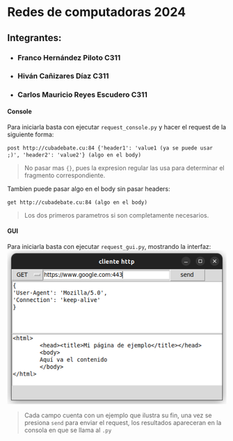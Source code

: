 # Redes de computadoras 2024 
## Integrantes:
- ### Franco Hernández Piloto C311
- ### Hiván Cañizares Díaz C311
- ### Carlos Mauricio Reyes Escudero C311

#### Console
Para iniciarla basta con ejecutar `request_console.py` y hacer el request de la siguiente forma:
```
post http://cubadebate.cu:84 {'header1': 'value1 (ya se puede usar ;)', 'header2': 'value2'} (algo en el body)
```
> No pasar mas `{}`, pues la expresion regular las usa para determinar el fragmento correspondiente.

Tambien puede pasar algo en el body sin pasar headers:
```
get http://cubadebate.cu:84 (algo en el body)
```
> Los dos primeros parametros si son completamente necesarios.

#### GUI
Para iniciarla basta con ejecutar `request_gui.py`, mostrando la interfaz:
![image](gui.png)
> Cada campo cuenta con un ejemplo que ilustra su fin, una vez se presiona `send` para enviar el request, los resultados apareceran en la consola en que se llama al `.py`
